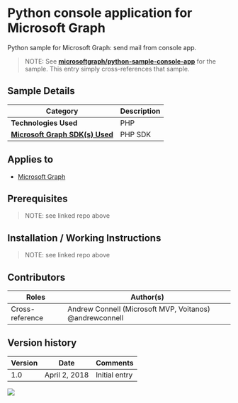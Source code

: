# Python console application for Microsoft Graph

Python sample for Microsoft Graph: send mail from console app.

> NOTE: See **[microsoftgraph/python-sample-console-app](https://github.com/microsoftgraph/python-sample-console-app)** for the sample. This entry simply cross-references that sample.

## Sample Details

|               Category               | Description |
| ------------------------------------ | ----------- |
| **Technologies Used**                | PHP         |
| **[Microsoft Graph SDK(s) Used][1]** | PHP SDK     |

## Applies to

* [Microsoft Graph](https://developer.microsoft.com/en-us/graph)

## Prerequisites

> NOTE: see linked repo above

## Installation / Working Instructions

> NOTE: see linked repo above

## Contributors

|      Roles      |                        Author(s)                        |
| --------------- | ------------------------------------------------------- |
| Cross-reference | Andrew Connell (Microsoft MVP, Voitanos) @andrewconnell |

## Version history

| Version |     Date      |   Comments    |
| ------- | ------------- | ------------- |
| 1.0     | April 2, 2018 | Initial entry |

[1]: https://developer.microsoft.com/en-us/graph/code-samples-and-sdks

![](https://telemetry.sharepointpnp.com/msgraph-community-samples/samples/python-console-app)